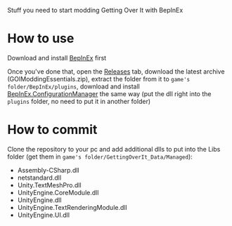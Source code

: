 Stuff you need to start modding Getting Over It with BepInEx

# How to use
Download and install [BepInEx](https://bepinex.github.io/bepinex_docs/master/articles/user_guide/installation/index.html) first

Once you've done that, open the [Releases](https://github.com/cgytrus/GOIModdingEssentials/releases) tab, 
download the latest archive (GOIModdingEssentials.zip), 
extract the folder from it to `game's folder/BepInEx/plugins`,
download and install [BepInEx.ConfigurationManager](https://github.com/BepInEx/BepInEx.ConfigurationManager/releases) the same way 
(put the dll right into the `plugins` folder, no need to put it in another folder)

# How to commit
Clone the repository to your pc and add additional dlls to put into the Libs folder (get them in `game's folder/GettingOverIt_Data/Managed`):
- Assembly-CSharp.dll
- netstandard.dll
- Unity.TextMeshPro.dll
- UnityEngine.CoreModule.dll
- UnityEngine.dll
- UnityEngine.TextRenderingModule.dll
- UnityEngine.UI.dll
